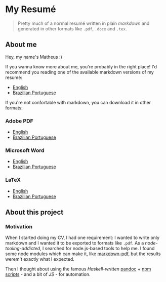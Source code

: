 # My Resumé

> Pretty much of a normal resumé written in plain *markdown* and generated in
other formats like `.pdf`, `.docx` and `.tex`.

## About me

Hey, my name's Matheus :)

If you wanna know more about me, you're probably in the right place! I'd recommend
you reading one of the available markdown versions of my resumé:

- [English](resumes/markdown/en.md)
- [Brazilian Portuguese](resumes/markdown/pt.md)

If you're not confortable with markdown, you can download it in other formats:

### Adobe PDF

- [English](resumes/pdf/en.pdf)
- [Brazilian Portuguese](resumes/pdf/pt.pdf)

### Microsoft Word

- [English](resumes/word/en.docx)
- [Brazilian Portuguese](resumes/word/pt.docx)

### LaTeX

- [English](resumes/latex/en.tex)
- [Brazilian Portuguese](resumes/latex/pt.tex)

## About this project

### Motivation

When I started doing my CV, I had one requirement: I wanted to write only markdown
and I wanted it to be exported to formats like `.pdf`. As a *node-tooling-addicted*,
I searched for node.js-based tools to help me. I found some node modules which can make it,
like [markdown-pdf](https://github.com/alanshaw/markdown-pdf), but the results werem't
exactly what I expected.

Then I thought about using the famous *Haskell-written* [pandoc](https://github.com/jgm/pandoc) + [npm scripts](https://docs.npmjs.com/misc/scripts) - and a bit of *JS* - for automation.

